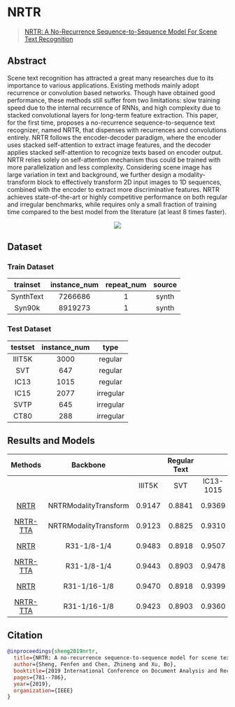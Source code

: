 # NRTR

> [NRTR: A No-Recurrence Sequence-to-Sequence Model For Scene Text Recognition](https://arxiv.org/abs/1806.00926)

<!-- [ALGORITHM] -->

## Abstract

Scene text recognition has attracted a great many researches due to its importance to various applications. Existing methods mainly adopt recurrence or convolution based networks. Though have obtained good performance, these methods still suffer from two limitations: slow training speed due to the internal recurrence of RNNs, and high complexity due to stacked convolutional layers for long-term feature extraction. This paper, for the first time, proposes a no-recurrence sequence-to-sequence text recognizer, named NRTR, that dispenses with recurrences and convolutions entirely. NRTR follows the encoder-decoder paradigm, where the encoder uses stacked self-attention to extract image features, and the decoder applies stacked self-attention to recognize texts based on encoder output. NRTR relies solely on self-attention mechanism thus could be trained with more parallelization and less complexity. Considering scene image has large variation in text and background, we further design a modality-transform block to effectively transform 2D input images to 1D sequences, combined with the encoder to extract more discriminative features. NRTR achieves state-of-the-art or highly competitive performance on both regular and irregular benchmarks, while requires only a small fraction of training time compared to the best model from the literature (at least 8 times faster).

<div align=center>
<img src="https://user-images.githubusercontent.com/22607038/142797203-d9df6c35-868f-4848-8261-c286751fd342.png"/>
</div>

## Dataset

### Train Dataset

| trainset  | instance_num | repeat_num | source |
| :-------: | :----------: | :--------: | :----: |
| SynthText |   7266686    |     1      | synth  |
|  Syn90k   |   8919273    |     1      | synth  |

### Test Dataset

| testset | instance_num |   type    |
| :-----: | :----------: | :-------: |
| IIIT5K  |     3000     |  regular  |
|   SVT   |     647      |  regular  |
|  IC13   |     1015     |  regular  |
|  IC15   |     2077     | irregular |
|  SVTP   |     645      | irregular |
|  CT80   |     288      | irregular |

## Results and Models

|                           Methods                           |       Backbone        |        | Regular Text |           |     |           | Irregular Text |        |                           download                            |
| :---------------------------------------------------------: | :-------------------: | :----: | :----------: | :-------: | :-: | :-------: | :------------: | :----: | :-----------------------------------------------------------: |
|                                                             |                       | IIIT5K |     SVT      | IC13-1015 |     | IC15-2077 |      SVTP      |  CT80  |                                                               |
| [NRTR](/configs/textrecog/nrtr/nrtr_modality-transform_6e_st_mj.py) | NRTRModalityTransform | 0.9147 |    0.8841    |  0.9369   |     |  0.7246   |     0.7783     | 0.7500 | [model](https://download.openmmlab.com/mmocr/textrecog/nrtr/nrtr_modality-transform_6e_st_mj/nrtr_modality-transform_6e_st_mj_20220916_103322-bd9425be.pth) \| [log](https://download.openmmlab.com/mmocr/textrecog/nrtr/nrtr_modality-transform_6e_st_mj/20220916_103322.log) |
| [NRTR-TTA](/configs/textrecog/nrtr/nrtr_modality-transform_6e_st_mj.py) | NRTRModalityTransform | 0.9123 |    0.8825    |  0.9310   |     |  0.7492   |     0.7798     | 0.7535 |                                                               |
| [NRTR](/configs/textrecog/nrtr/nrtr_resnet31-1by8-1by4_6e_st_mj.py) |      R31-1/8-1/4      | 0.9483 |    0.8918    |  0.9507   |     |  0.7578   |     0.8016     | 0.8889 | [model](https://download.openmmlab.com/mmocr/textrecog/nrtr/nrtr_resnet31-1by8-1by4_6e_st_mj/nrtr_resnet31-1by8-1by4_6e_st_mj_20220916_103322-a6a2a123.pth) \| [log](https://download.openmmlab.com/mmocr/textrecog/nrtr/nrtr_resnet31-1by8-1by4_6e_st_mj/20220916_103322.log) |
| [NRTR-TTA](/configs/textrecog/nrtr/nrtr_resnet31-1by8-1by4_6e_st_mj.py) |      R31-1/8-1/4      | 0.9443 |    0.8903    |  0.9478   |     |  0.7790   |     0.8078     | 0.8854 |                                                               |
| [NRTR](/configs/textrecog/nrtr/nrtr_resnet31-1by16-1by8_6e_st_mj.py) |     R31-1/16-1/8      | 0.9470 |    0.8918    |  0.9399   |     |  0.7376   |     0.7969     | 0.8854 | [model](https://download.openmmlab.com/mmocr/textrecog/nrtr/nrtr_resnet31-1by16-1by8_6e_st_mj/nrtr_resnet31-1by16-1by8_6e_st_mj_20220920_143358-43767036.pth) \| [log](https://download.openmmlab.com/mmocr/textrecog/nrtr/nrtr_resnet31-1by16-1by8_6e_st_mj/20220920_143358.log) |
| [NRTR-TTA](/configs/textrecog/nrtr/nrtr_resnet31-1by16-1by8_6e_st_mj.py) |     R31-1/16-1/8      | 0.9423 |    0.8903    |  0.9360   |     |  0.7641   |     0.8016     | 0.8854 |                                                               |

## Citation

```bibtex
@inproceedings{sheng2019nrtr,
  title={NRTR: A no-recurrence sequence-to-sequence model for scene text recognition},
  author={Sheng, Fenfen and Chen, Zhineng and Xu, Bo},
  booktitle={2019 International Conference on Document Analysis and Recognition (ICDAR)},
  pages={781--786},
  year={2019},
  organization={IEEE}
}
```
